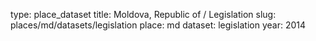 type: place_dataset
title: Moldova, Republic of / Legislation
slug: places/md/datasets/legislation
place: md
dataset: legislation
year: 2014
